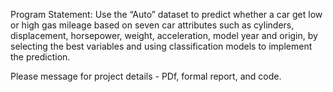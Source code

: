 Program Statement: Use the “Auto” dataset to predict whether a car get low or high gas
mileage based on seven car attributes such as cylinders, displacement, horsepower,
weight, acceleration, model year and origin, by selecting the best variables and using
classification models to implement the prediction.

Please message for project details - PDf, formal report, and code. 
